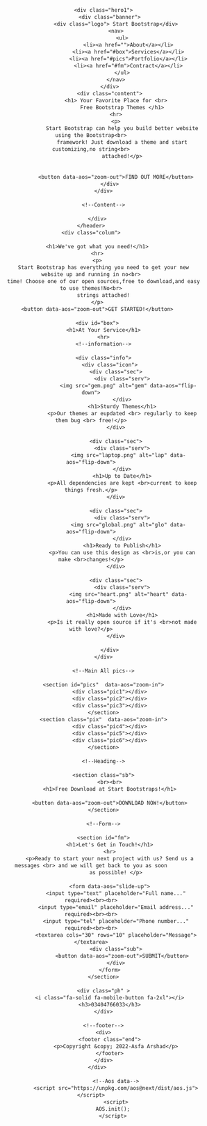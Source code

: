 


<head>
    <meta charset="UTF-8">
    <meta http-equiv="X-UA-Compatible" content="IE=edge">
    <meta name="viewport" content="width=device-width, initial-scale=1.0">
    <title>Document</title>
    <link rel="stylesheet" href="index.css">
    <link rel="stylesheet" href="https://cdnjs.cloudflare.com/ajax/libs/font-awesome/6.2.1/css/all.min.css"
        integrity="sha512-MV7K8+y+gLIBoVD59lQIYicR65iaqukzvf/nwasF0nqhPay5w/9lJmVM2hMDcnK1OnMGCdVK+iQrJ7lzPJQd1w=="
        crossorigin="anonymous" referrerpolicy="no-referrer" />
        <link rel="stylesheet" href="https://unpkg.com/aos@next/dist/aos.css" />
        <link rel="shortcut icon" href="favicon.ico" type="image/x-icon">

</head>

<body>
    <header data-aos="fade-down">
        <div class="hero">

            <div class="hero1">
                <div class="banner">
                    <div class="logo"> Start Bootstrap</div>
                    <nav>
                        <ul>
                            <li><a href="">About</a></li>
                            <li><a href="#box">Services</a></li>
                            <li><a href="#pics">Portfolio</a></li>
                            <li><a href="#fm">Contract</a></li>
                        </ul>
                    </nav>
                </div>
                <div class="content">
                    <h1> Your Favorite Place for <br>
                        Free Bootstrap Themes </h1>
                    <hr>
                    <p>
                        Start Bootstrap can help you build better website using the Bootstrap<br>
                        framework! Just download a theme and start customizing,no string<br>
                        attached!</p>


                    <button data-aos="zoom-out">FIND OUT MORE</button>
                </div>
            </div>

            <!--Content-->

        </div>
    </header>
    <div class="colum">

        <h1>We've got what you need!</h1>
        <hr>
        <p>
            Start Bootstrap has everything you need to get your new website up and running in no<br>
            time! Choose one of our open sources,free to download,and easy to use themes!No<br>
            strings attached!
        </p>
        <button data-aos="zoom-out">GET STARTED!</button>

        <div id="box">
            <h1>At Your Service</h1>
            <hr>
            <!--information-->

            <div class="info">
                <div class="icon">
                    <div class="sec">
                        <div class="serv">
                            <img src="gem.png" alt="gem" data-aos="flip-down">
                        </div>
                        <h1>Sturdy Themes</h1>
                        <p>Our themes ar eupdated <br> regularly to keep them bug <br> free!</p>
                    </div>

                    <div class="sec">
                        <div class="serv">
                            <img src="laptop.png" alt="lap" data-aos="flip-down">
                        </div>
                        <h1>Up to Date</h1>
                        <p>All dependencies are kept <br>current to keep things fresh.</p>
                    </div>

                    <div class="sec">
                        <div class="serv">
                            <img src="global.png" alt="glo" data-aos="flip-down">
                        </div>
                        <h1>Ready to Publish</h1>
                        <p>You can use this design as <br>is,or you can make <br>changes!</p>
                    </div>

                    <div class="sec">
                        <div class="serv">
                            <img src="heart.png" alt="heart" data-aos="flip-down">
                        </div>
                        <h1>Made with Love</h1>
                        <p>Is it really open source if it's <br>not made with love?</p>
                    </div>

                </div>
            </div>

            <!--Main All pics-->

            <section id="pics"  data-aos="zoom-in">
                <div class="pic1"></div>
                <div class="pic2"></div>
                <div class="pic3"></div>
            </section>
            <section class="pix"  data-aos="zoom-in">
                <div class="pic4"></div>
                <div class="pic5"></div>
                <div class="pic6"></div>
            </section>

            <!--Heading-->

            <section class="sb">
                <br><br>
                <h1>Free Download at Start Bootstraps!</h1>

                <button data-aos="zoom-out">DOWNLOAD NOW!</button>
            </section>

            <!--Form-->

            <section id="fm">
                <h1>Let's Get in Touch!</h1>
                <hr>
                <p>Ready to start your next project with us? Send us a messages <br> and we will get back to you as soon
                    as possible! </p>

                <form data-aos="slide-up">
                    <input type="text" placeholder="Full name..." required><br><br>
                    <input type="email" placeholder="Email address..." required><br><br>
                    <input type="tel" placeholder="Phone number..." required><br><br>
                    <textarea cols="30" rows="10" placeholder="Message"></textarea>
                    <div class="sub">
                        <button data-aos="zoom-out">SUBMIT</button>
                    </div>
                </form>
            </section>

            <div class="ph" >
                <i class="fa-solid fa-mobile-button fa-2xl"></i>
                 <h3>03404766033</h3> 
            </div>
              
            <!--footer-->
            <div>
                <footer class="end">
                    <p>Copyright &copy; 2022-Asfa Arshad</p>
                </footer>
            </div>
        </div>

                    <!--Aos data-->
                    <script src="https://unpkg.com/aos@next/dist/aos.js"></script>
                    <script>
                  AOS.init();
                  </script>

</body>

</html>
